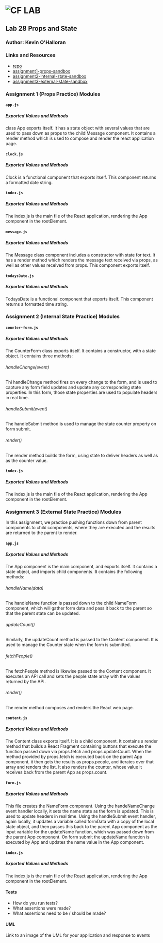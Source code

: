 ![CF](http://i.imgur.com/7v5ASc8.png) LAB
=================================================

## Lab 28 Props and State

### Author: Kevin O'Halloran

### Links and Resources
* [repo](https://github.com/Kevinoh47/lab-28)
* [assignment1-props-sandbox](https://codesandbox.io/s/ykjljx4zkj)
* [assignment2-internal-state-sandbox](https://codesandbox.io/s/ox8o9l89jz)
* [assignment3-external-state-sandbox](https://codesandbox.io/s/132851l9nq)

### Assignment 1 (Props Practice) Modules
#### `app.js`
##### Exported Values and Methods
class App exports itself. It has a state object with several values that are used to pass down as props to the child Message component. It contains a render method which is used to compose and render the react application page.

#### `clock.js`
##### Exported Values and Methods
Clock is a functional component that exports itself. This component returns a formatted date string.


#### `index.js`
##### Exported Values and Methods
The index.js is the main file of the React application, rendering the App component in the rootElement.

#### `message.js`
##### Exported Values and Methods
The Message class component includes a constructor with state for text. It has a render method which renders the message text received via props, as well as other values received from props. This component exports itself.

#### `todaysDate.js`
##### Exported Values and Methods
TodaysDate is a functional component that exports itself. This component returns a formatted time string.


### Assignment 2 (Internal State Practice) Modules
#### `counter-form.js`
##### Exported Values and Methods
The CounterForm class exports itself. It contains a constructor, with a state object. It contains three methods: 

###### handleChange(event)
Thi handleChange method fires on every change to the form, and is used to capture any form field updates and update any corresponding state properties. In this form, those state properties are used to populate headers in real time.

###### handleSubmit(event)
The handleSubmit method is used to manage the state counter property on form submit.

###### render()
The render method builds the form, using state to deliver headers as well as as the counter value.

#### `index.js`
##### Exported Values and Methods
The index.js is the main file of the React application, rendering the App component in the rootElement.


### Assignment 3 (External State Practice) Modules
In this assignment, we practice pushing functions down from parent components to child components, where they are executed and the results are returned to the parent to render.

#### `app.js`
##### Exported Values and Methods
The App component is the main component, and exports itself. It contains a state object, and imports child components. 
It contains the following methods:

###### handleName(data)
The handleName function is passed down to the child NameForm component, which will gather form data and pass it back to the parent so that the parent state can be updated.

###### updateCount()
Similarly, the updateCount method is passed to the Content component. It is used to manage the Counter state when the form is submitted.

###### fetchPeople() 
The fetchPeople method is likewise passed to the Content component. It executes an API call and sets the people state array with the values returned by the API.

###### render()
The render method composes and renders the React web page.


#### `content.js`
##### Exported Values and Methods
The Content class exports itself. It is a child component. It contains a render method that builds a React Fragment containing buttons that execute the function passed down via props.fetch and props.updateCount. When the method provided by props.fetch is executed back on the parent App component, it then gets the results as props.people, and iterates over that array and renders the list. It also renders the counter, whose value it receives back from the parent App as props.count. 

#### `form.js`
##### Exported Values and Methods
This file creates the NameForm component. Using the handeNameChange event handler locally, it sets the name state as the form is updated. This is used to update headers in real time. Using the handleSubmit event handler, again locally, it updates a variable called formData with a copy of the local state object, and then passes this back to the parent App component as the input variable for the updateName function, which was passed down from the parent App component. On form submit the updateName function is executed by App and updates the name value in the App component.

#### `index.js`
##### Exported Values and Methods
The index.js is the main file of the React application, rendering the App component in the rootElement.


#### Tests
* How do you run tests?
* What assertions were made?
* What assertions need to be / should be made?

#### UML
Link to an image of the UML for your application and response to events
